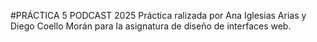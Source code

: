 #PRÁCTICA 5 PODCAST 2025
Práctica ralizada por Ana Iglesias Arias y Diego Coello Morán para la asignatura de diseño de interfaces web. 